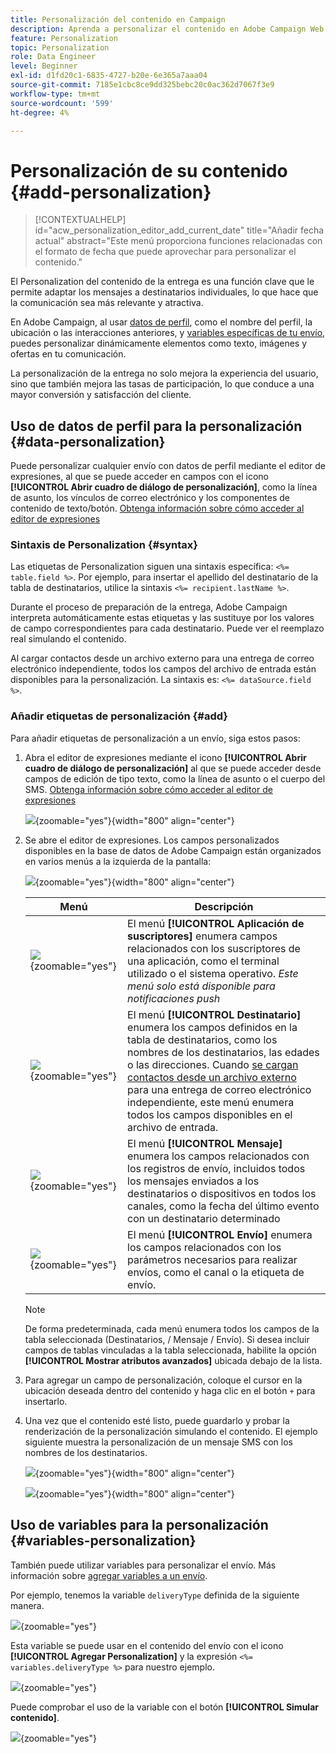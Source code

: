```yaml
---
title: Personalización del contenido en Campaign
description: Aprenda a personalizar el contenido en Adobe Campaign Web
feature: Personalization
topic: Personalization
role: Data Engineer
level: Beginner
exl-id: d1fd20c1-6835-4727-b20e-6e365a7aaa04
source-git-commit: 7185e1cbc8ce9dd325bebc20c0ac362d7067f3e9
workflow-type: tm+mt
source-wordcount: '599'
ht-degree: 4%

---
```



# Personalización de su contenido {#add-personalization}

>[!CONTEXTUALHELP]
>id="acw_personalization_editor_add_current_date"
>title="Añadir fecha actual"
>abstract="Este menú proporciona funciones relacionadas con el formato de fecha que puede aprovechar para personalizar el contenido."

El Personalization del contenido de la entrega es una función clave que le permite adaptar los mensajes a destinatarios individuales, lo que hace que la comunicación sea más relevante y atractiva.

En Adobe Campaign, al usar [datos de perfil](#data-personalization), como el nombre del perfil, la ubicación o las interacciones anteriores, y [variables específicas de tu envío](#variables-personalization), puedes personalizar dinámicamente elementos como texto, imágenes y ofertas en tu comunicación.

La personalización de la entrega no solo mejora la experiencia del usuario, sino que también mejora las tasas de participación, lo que conduce a una mayor conversión y satisfacción del cliente.

## Uso de datos de perfil para la personalización {#data-personalization}

Puede personalizar cualquier envío con datos de perfil mediante el editor de expresiones, al que se puede acceder en campos con el icono **[!UICONTROL Abrir cuadro de diálogo de personalización]**, como la línea de asunto, los vínculos de correo electrónico y los componentes de contenido de texto/botón. [Obtenga información sobre cómo acceder al editor de expresiones](gs-personalization.md/#access)

### Sintaxis de Personalization {#syntax}

Las etiquetas de Personalization siguen una sintaxis específica: `<%= table.field %>`. Por ejemplo, para insertar el apellido del destinatario de la tabla de destinatarios, utilice la sintaxis `<%= recipient.lastName %>`.

Durante el proceso de preparación de la entrega, Adobe Campaign interpreta automáticamente estas etiquetas y las sustituye por los valores de campo correspondientes para cada destinatario. Puede ver el reemplazo real simulando el contenido.

Al cargar contactos desde un archivo externo para una entrega de correo electrónico independiente, todos los campos del archivo de entrada están disponibles para la personalización. La sintaxis es: `<%= dataSource.field %>`.

### Añadir etiquetas de personalización {#add}

Para añadir etiquetas de personalización a un envío, siga estos pasos:

1. Abra el editor de expresiones mediante el icono **[!UICONTROL Abrir cuadro de diálogo de personalización]** al que se puede acceder desde campos de edición de tipo texto, como la línea de asunto o el cuerpo del SMS. [Obtenga información sobre cómo acceder al editor de expresiones](gs-personalization.md/#access)

   ![](assets/perso-access.png){zoomable="yes"}{width="800" align="center"}

1. Se abre el editor de expresiones. Los campos personalizados disponibles en la base de datos de Adobe Campaign están organizados en varios menús a la izquierda de la pantalla:

   ![](assets/perso-insert-field.png){zoomable="yes"}{width="800" align="center"}

   | Menú | Descripción |
   |-----|------------|
   | ![](assets/do-not-localize/perso-subscribers-menu.png){zoomable="yes"} | El menú **[!UICONTROL Aplicación de suscriptores]** enumera campos relacionados con los suscriptores de una aplicación, como el terminal utilizado o el sistema operativo. *Este menú solo está disponible para notificaciones push* |
   | ![](assets/do-not-localize/perso-recipients-menu.png){zoomable="yes"} | El menú **[!UICONTROL Destinatario]** enumera los campos definidos en la tabla de destinatarios, como los nombres de los destinatarios, las edades o las direcciones. Cuando [se cargan contactos desde un archivo externo](../audience/file-audience.md) para una entrega de correo electrónico independiente, este menú enumera todos los campos disponibles en el archivo de entrada. |
   | ![](assets/do-not-localize/perso-message-menu.png){zoomable="yes"} | El menú **[!UICONTROL Mensaje]** enumera los campos relacionados con los registros de envío, incluidos todos los mensajes enviados a los destinatarios o dispositivos en todos los canales, como la fecha del último evento con un destinatario determinado |
   | ![](assets/do-not-localize/perso-delivery-menu.png){zoomable="yes"} | El menú **[!UICONTROL Envío]** enumera los campos relacionados con los parámetros necesarios para realizar envíos, como el canal o la etiqueta de envío. |

   >[!NOTE]
   >
   >De forma predeterminada, cada menú enumera todos los campos de la tabla seleccionada (Destinatarios, / Mensaje / Envío). Si desea incluir campos de tablas vinculadas a la tabla seleccionada, habilite la opción **[!UICONTROL Mostrar atributos avanzados]** ubicada debajo de la lista.

1. Para agregar un campo de personalización, coloque el cursor en la ubicación deseada dentro del contenido y haga clic en el botón `+` para insertarlo.

1. Una vez que el contenido esté listo, puede guardarlo y probar la renderización de la personalización simulando el contenido. El ejemplo siguiente muestra la personalización de un mensaje SMS con los nombres de los destinatarios.

   ![](assets/perso-preview1.png){zoomable="yes"}{width="800" align="center"}

   ![](assets/perso-preview2.png){zoomable="yes"}{width="800" align="center"}

## Uso de variables para la personalización {#variables-personalization}

También puede utilizar variables para personalizar el envío.
Más información sobre [agregar variables a un envío](../advanced-settings/delivery-settings.md#variables-delivery).

Por ejemplo, tenemos la variable `deliveryType` definida de la siguiente manera.

![](assets/variables-deliveryType.png){zoomable="yes"}

Esta variable se puede usar en el contenido del envío con el icono **[!UICONTROL Agregar Personalization]** y la expresión `<%= variables.deliveryType %>` para nuestro ejemplo.

![](assets/variables-perso.png){zoomable="yes"}

Puede comprobar el uso de la variable con el botón **[!UICONTROL Simular contenido]**.

![](assets/variables-simulate.png){zoomable="yes"}
